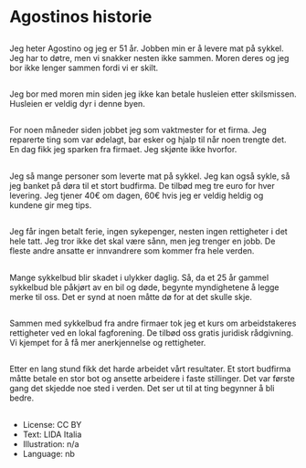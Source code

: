 # Agostinos historie

##
Jeg heter Agostino og jeg er 51 år. Jobben min er å levere mat på sykkel. Jeg har to døtre, men vi snakker nesten ikke sammen. Moren deres og jeg bor ikke lenger sammen fordi vi er skilt.

##
Jeg bor med moren min siden jeg ikke kan betale husleien etter skilsmissen. Husleien er veldig dyr i denne byen.

##
For noen måneder siden jobbet jeg som vaktmester for et firma. Jeg reparerte ting som var ødelagt, bar esker og hjalp til når noen trengte det. En dag fikk jeg sparken fra firmaet. Jeg skjønte ikke hvorfor.

##
Jeg så mange personer som leverte mat på sykkel. Jeg kan også sykle, så jeg banket på døra til et stort budfirma. De tilbød meg tre euro for hver levering. Jeg tjener 40€ om dagen, 60€ hvis jeg er veldig heldig og kundene gir meg tips.

##
Jeg får ingen betalt ferie, ingen sykepenger, nesten ingen rettigheter i det hele tatt. Jeg tror ikke det skal være sånn, men jeg trenger en jobb. De fleste andre ansatte er innvandrere som kommer fra hele verden.

##
Mange sykkelbud blir skadet i ulykker daglig. Så, da et 25 år gammel sykkelbud ble påkjørt av en bil og døde, begynte myndighetene å legge merke til oss. Det er synd at noen måtte dø for at det skulle skje.

##
Sammen med sykkelbud fra andre firmaer tok jeg et kurs om arbeidstakeres rettigheter ved en lokal fagforening. De tilbød oss gratis juridisk rådgivning. Vi kjempet for å få mer anerkjennelse og rettigheter.

##
Etter en lang stund fikk det harde arbeidet vårt resultater. Et stort budfirma måtte betale en stor bot og ansette arbeidere i faste stillinger. Det var første gang det skjedde noe sted i verden. Det ser ut til at ting begynner å bli bedre.

##
* License: CC BY
* Text: LIDA Italia
* Illustration: n/a
* Language: nb
